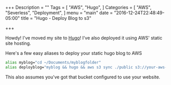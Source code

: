 +++
Description = ""
Tags = [
  "AWS",
  "Hugo",
]
Categories = [
  "AWS",
  "Severless",
  "Deployment",
]
menu = "main"
date = "2016-12-24T22:48:49-05:00"
title = "Hugo - Deploy Blog to s3"

+++

Howdy! I've moved my site to [Hugo](https://gohugo.io)! I've also deployed it using AWS' static site hosting.

Here's a few easy aliases to deploy your static hugo blog to AWS

```bash
alias myblog="cd ~/Documents/myblogfolder"
alias deployblog="myblog && hugo && aws s3 sync ./public s3://your-aws-website-bucket"
```

This also assumes you've got that bucket configured to use your website. 


